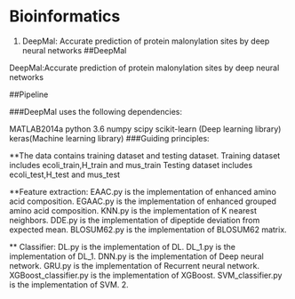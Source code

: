 # Bioinformatics
1. DeepMal: Accurate prediction of protein malonylation sites by deep neural networks
##DeepMal

DeepMal:Accurate prediction of protein malonylation sites by deep neural networks

##Pipeline

###DeepMal uses the following dependencies:

MATLAB2014a
python 3.6
numpy
scipy
scikit-learn (Deep learning library)
keras(Machine learning library)
###Guiding principles:

**The data contains training dataset and testing dataset. Training dataset includes ecoli_train,H_train and mus_train Testing dataset includes ecoli_test,H_test and mus_test

**Feature extraction: EAAC.py is the implementation of enhanced amino acid composition. EGAAC.py is the implementation of enhanced grouped amino acid composition. KNN.py is the implementation of K nearest neighbors. DDE.py is the implementation of dipeptide deviation from expected mean. BLOSUM62.py is the implementation of BLOSUM62 matrix.

** Classifier: DL.py is the implementation of DL. DL_1.py is the implementation of DL_1. DNN.py is the implementation of Deep neural network. GRU.py is the implementation of Recurrent neural network. XGBoost_classifier.py is the implementation of XGBoost. SVM_classifier.py is the implementation of SVM.
2. 

